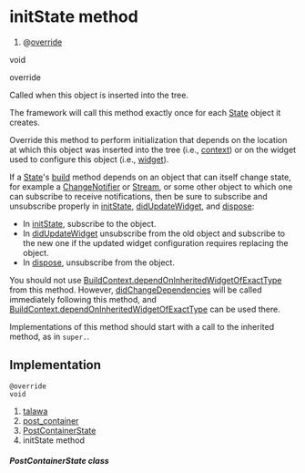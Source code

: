 
<div>

# initState method

</div>


<div>

1.  @[override](https://api.flutter.dev/flutter/dart-core/override-constant.html)

</div>

void 


override




Called when this object is inserted into the tree.

The framework will call this method exactly once for each
[State](https://api.flutter.dev/flutter/widgets/State-class.html) object
it creates.

Override this method to perform initialization that depends on the
location at which this object was inserted into the tree (i.e.,
[context](https://api.flutter.dev/flutter/widgets/State/context.md))
or on the widget used to configure this object (i.e.,
[widget](https://api.flutter.dev/flutter/widgets/State/widget.md)).

If a
[State](https://api.flutter.dev/flutter/widgets/State-class.html)\'s
[build](../../widgets_post_container/PostContainerState/build.md)
method depends on an object that can itself change state, for example a
[ChangeNotifier](https://api.flutter.dev/flutter/foundation/ChangeNotifier-class.html)
or
[Stream](https://api.flutter.dev/flutter/dart-core/Stream-class.html),
or some other object to which one can subscribe to receive
notifications, then be sure to subscribe and unsubscribe properly in
[initState](../../widgets_post_container/PostContainerState/initState.md),
[didUpdateWidget](https://api.flutter.dev/flutter/widgets/State/didUpdateWidget.html),
and
[dispose](../../widgets_post_container/PostContainerState/dispose.md):

-   In
    [initState](../../widgets_post_container/PostContainerState/initState.md),
    subscribe to the object.
-   In
    [didUpdateWidget](https://api.flutter.dev/flutter/widgets/State/didUpdateWidget.html)
    unsubscribe from the old object and subscribe to the new one if the
    updated widget configuration requires replacing the object.
-   In
    [dispose](../../widgets_post_container/PostContainerState/dispose.md),
    unsubscribe from the object.

You should not use
[BuildContext.dependOnInheritedWidgetOfExactType](https://api.flutter.dev/flutter/widgets/BuildContext/dependOnInheritedWidgetOfExactType.html)
from this method. However,
[didChangeDependencies](https://api.flutter.dev/flutter/widgets/State/didChangeDependencies.html)
will be called immediately following this method, and
[BuildContext.dependOnInheritedWidgetOfExactType](https://api.flutter.dev/flutter/widgets/BuildContext/dependOnInheritedWidgetOfExactType.html)
can be used there.

Implementations of this method should start with a call to the inherited
method, as in `super.`.



## Implementation

``` language-dart
@override
void  
```







1.  [talawa](../../index.md)
2.  [post_container](../../widgets_post_container/)
3.  [PostContainerState](../../widgets_post_container/PostContainerState-class.md)
4.  initState method

##### PostContainerState class







